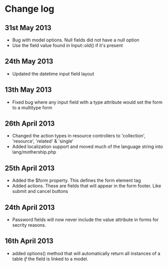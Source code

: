 # Change log

## 31st May 2013

* Bug with model options. Null fields did not have a null option
* Use the field value found in Input::old() if it's present

## 24th May 2013

* Updated the datetime input field layout

## 13th May 2013

* Fixed bug where any input field with a type attribute would set the form to a multitype form

## 26th April 2013

* Changed the action types in resource controllers to 'collection', 'resource', 'related' & 'single'
* Added localization support and moved much of the language string into lang/mothership.php

## 25th April 2013

* Added the $form property. This defines the form element tag
* Added actions. These are fields that will appear in the form footer. Like submit and cancel buttons

## 24th April 2013

* Password fields will now never include the value attribute in forms for secrity reasons.

## 16th April 2013

* added options() method that will automatically return all instances of a table _if_ the field is linked to a model.
